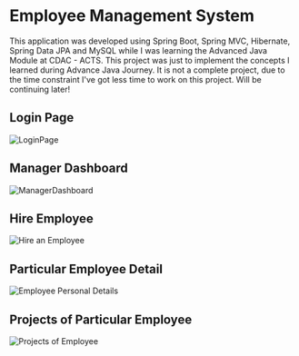 # Employee Management System
This application was developed using Spring Boot, Spring MVC, Hibernate, Spring Data JPA and MySQL while I was learning the Advanced Java Module at CDAC - ACTS. This project was just to implement the concepts I learned during Advance Java Journey.
It is not a complete project, due to the time constraint I've got less time to work on this project. Will be continuing later!

## Login Page
![LoginPage](https://github.com/jesh-exe/EMS-Springboot/assets/63248212/15a658f3-f953-4124-b31e-f39beb04a341)

## Manager Dashboard
![ManagerDashboard](https://github.com/jesh-exe/EMS-Springboot/assets/63248212/e9200106-6092-4d5c-93dd-c53f67f6880b)

## Hire Employee
![Hire an Employee](https://github.com/jesh-exe/EMS-Springboot/assets/63248212/0c35ad96-1125-470d-877a-3c95c527ea2c)

## Particular Employee Detail
![Employee Personal Details](https://github.com/jesh-exe/EMS-Springboot/assets/63248212/51c79949-acc8-4ba7-aa08-7803eef0467f)

## Projects of Particular Employee
![Projects of Employee](https://github.com/jesh-exe/EMS-Springboot/assets/63248212/89453499-4d32-425e-9ca4-0798fdde5483)


